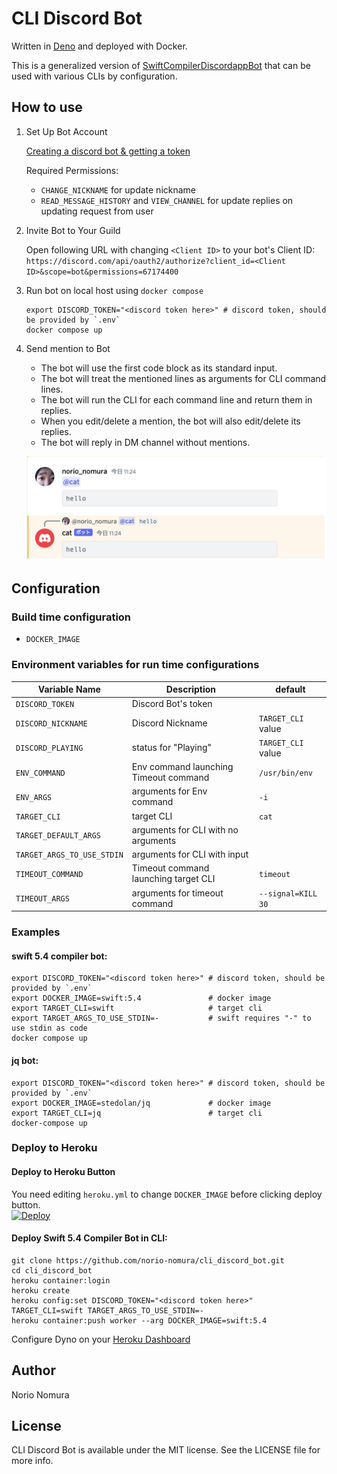 # CLI Discord Bot

Written in [Deno](https://deno.land) and deployed with Docker.

This is a generalized version of [SwiftCompilerDiscordappBot](https://github.com/norio-nomura/SwiftCompilerDiscordappBot) that can be used with various CLIs by configuration.

## How to use

1. Set Up Bot Account

   [Creating a discord bot & getting a token](https://github.com/reactiflux/discord-irc/wiki/Creating-a-discord-bot-&-getting-a-token)

   Required Permissions:

   - `CHANGE_NICKNAME` for update nickname
   - `READ_MESSAGE_HISTORY` and `VIEW_CHANNEL` for update replies on updating
     request from user

2. Invite Bot to Your Guild

   Open following URL with changing `<Client ID>` to your bot's Client ID:
   `https://discord.com/api/oauth2/authorize?client_id=<Client ID>&scope=bot&permissions=67174400`

3. Run bot on local host using `docker compose`
   ```terminal.sh-session
   export DISCORD_TOKEN="<discord token here>" # discord token, should be provided by `.env`
   docker compose up
   ```

4. Send mention to Bot

   - The bot will use the first code block as its standard input.
   - The bot will treat the mentioned lines as arguments for CLI command lines.
   - The bot will run the CLI for each command line and return them in replies.
   - When you edit/delete a mention, the bot will also edit/delete its replies.
   - The bot will reply in DM channel without mentions.

   ![screenshot](screenshot.png)

## Configuration

### Build time configuration

- `DOCKER_IMAGE`

### Environment variables for run time configurations

| Variable Name              | Description                           | default            |
| -------------------------- | ------------------------------------- | ------------------ |
| `DISCORD_TOKEN`            | Discord Bot's token                   |                    |
| `DISCORD_NICKNAME`         | Discord Nickname                      | `TARGET_CLI` value |
| `DISCORD_PLAYING`          | status for "Playing"                  | `TARGET_CLI` value |
| `ENV_COMMAND`              | Env command launching Timeout command | `/usr/bin/env`     |
| `ENV_ARGS`                 | arguments for Env command             | `-i`               |
| `TARGET_CLI`               | target CLI                            | `cat`              |
| `TARGET_DEFAULT_ARGS`      | arguments for CLI with no arguments   |                    |
| `TARGET_ARGS_TO_USE_STDIN` | arguments for CLI with input          |                    |
| `TIMEOUT_COMMAND`          | Timeout command launching target CLI  | `timeout`          |
| `TIMEOUT_ARGS`             | arguments for timeout command         | `--signal=KILL 30` |

### Examples

#### swift 5.4 compiler bot:

```terminal.sh-session
export DISCORD_TOKEN="<discord token here>" # discord token, should be provided by `.env`
export DOCKER_IMAGE=swift:5.4               # docker image
export TARGET_CLI=swift                     # target cli
export TARGET_ARGS_TO_USE_STDIN=-           # swift requires "-" to use stdin as code
docker compose up
```

#### jq bot:

```terminal.sh-session
export DISCORD_TOKEN="<discord token here>" # discord token, should be provided by `.env`
export DOCKER_IMAGE=stedolan/jq             # docker image
export TARGET_CLI=jq                        # target cli
docker-compose up
```

### Deploy to Heroku

#### Deploy to Heroku Button

You need editing `heroku.yml` to change `DOCKER_IMAGE` before clicking deploy
button.<br/>
[![Deploy](https://www.herokucdn.com/deploy/button.svg)](https://heroku.com/deploy)

#### Deploy Swift 5.4 Compiler Bot in CLI:

```terminal.sh-session
git clone https://github.com/norio-nomura/cli_discord_bot.git
cd cli_discord_bot
heroku container:login
heroku create
heroku config:set DISCORD_TOKEN="<discord token here>" TARGET_CLI=swift TARGET_ARGS_TO_USE_STDIN=-
heroku container:push worker --arg DOCKER_IMAGE=swift:5.4
```

Configure Dyno on your [Heroku Dashboard](https://dashboard.heroku.com/apps)

## Author

Norio Nomura

## License

CLI Discord Bot is available under the MIT license. See the LICENSE file for
more info.

